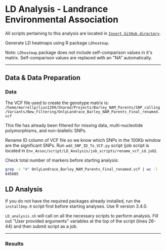 # LD Analysis - Landrance Environmental Association

All scripts pertaining to this analysis are located in [`Insert GitHub directory`]().

Generate LD heatmaps using R package `LDheatmap`.

Note: `LDheatmap` package does not include self-comparison values in it's matrix. Self-comparison values are replaced with an "NA" automatically.

---

## Data & Data Preparation

### Data

The VCF file used to create the genotype matrix is: `/home/morrellp/liux1299/Shared/Projects/Barley_NAM_Parents/SNP_calling/Variants/New_Filtering/OnlyLandrace_Barley_NAM_Parents_Final_renamed.vcf`

This file has already been filtered for missing data, multi-nucleotide polymorphisms, and non-biallelic SNPs.

Rename ID column of VCF file so we know which SNPs in the 100Kb window are the significant SNPs. Run `add_SNP_ID_To_VCF.py` script (job script is located in `Env_Assoc/script/LD_Analysis/job_scripts/rename_vcf_id.job`).

Check total number of markers before starting analysis:

```bash
grep -v "#" OnlyLandrace_Barley_NAM_Parents_Final_renamed.vcf | wc -l
645685
```

## LD Analysis

If you do not have the required packages already installed, run the `installDep.R` script first before starting analyses. Use R version 3.4.0.

`LD_analysis.sh` will call on all the necessary scripts to perform analysis. Fill out "User provided arguments" variables at the top of the script (lines 26-44) and then submit script as a job.

---

### Results